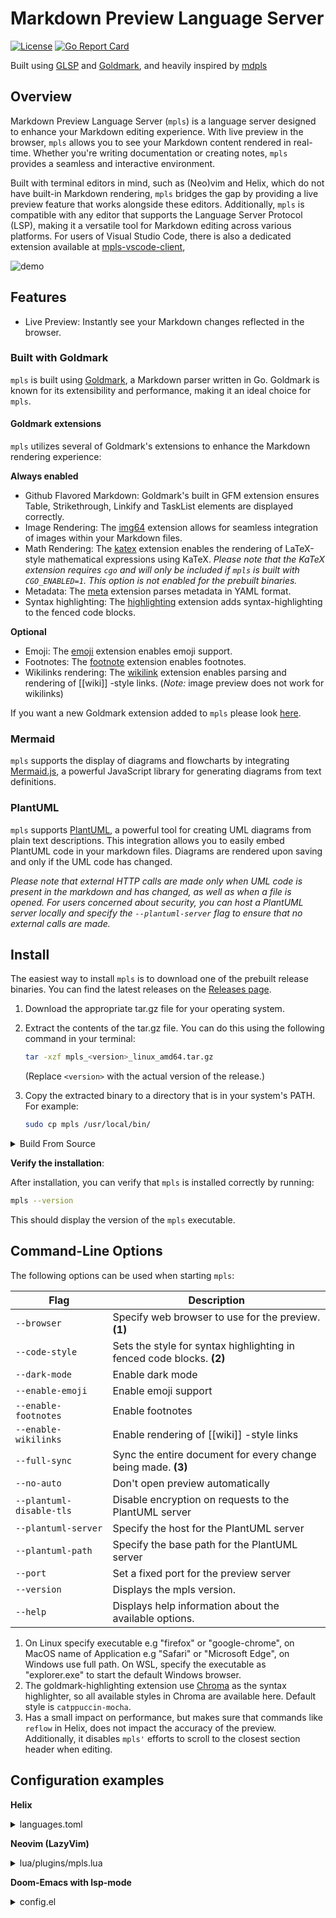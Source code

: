 # Markdown Preview Language Server

[![License](https://img.shields.io/badge/License-Apache%202.0-blue.svg)](https://opensource.org/licenses/Apache-2.0)
[![Go Report Card](https://goreportcard.com/badge/github.com/mhersson/mpls)](https://goreportcard.com/report/github.com/mhersson/mpls)

Built using [GLSP](https://github.com/tliron/glsp) and
[Goldmark](https://github.com/yuin/goldmark), and heavily inspired by
[mdpls](https://github.com/euclio/mdpls)

## Overview

Markdown Preview Language Server (`mpls`) is a language server designed to
enhance your Markdown editing experience. With live preview in the browser,
`mpls` allows you to see your Markdown content rendered in real-time. Whether
you're writing documentation or creating notes, `mpls` provides a seamless and
interactive environment.

Built with terminal editors in mind, such as (Neo)vim and Helix, which do not
have built-in Markdown rendering, `mpls` bridges the gap by providing a live
preview feature that works alongside these editors. Additionally, `mpls` is
compatible with any editor that supports the Language Server Protocol (LSP),
making it a versatile tool for Markdown editing across various platforms. For
users of Visual Studio Code, there is also a dedicated extension available at
[mpls-vscode-client](https://github.com/mhersson/mpls-vscode-client),

![demo](screenshots/demo.gif)

## Features

- Live Preview: Instantly see your Markdown changes reflected in the browser.

### Built with Goldmark

`mpls` is built using [Goldmark](https://github.com/yuin/goldmark), a Markdown
parser written in Go. Goldmark is known for its extensibility and performance,
making it an ideal choice for `mpls`.

#### Goldmark extensions

`mpls` utilizes several of Goldmark's extensions to enhance the Markdown
rendering experience:

**Always enabled**

- Github Flavored Markdown: Goldmark's built in GFM extension ensures Table,
  Strikethrough, Linkify and TaskList elements are displayed correctly.
- Image Rendering: The [img64](https://github.com/tenkoh/goldmark-img64)
  extension allows for seamless integration of images within your Markdown
  files.
- Math Rendering: The [katex](https://github.com/FurqanSoftware/goldmark-katex)
  extension enables the rendering of LaTeX-style mathematical expressions using
  KaTeX. _Please note that the KaTeX extension requires `cgo` and will only be
  included if `mpls` is built with `CGO_ENABLED=1`. This option is not enabled
  for the prebuilt binaries._
- Metadata: The [meta](https://github.com/yuin/goldmark-meta) extension parses
  metadata in YAML format.
- Syntax highlighting: The
  [highlighting](https://github.com/yuin/goldmark-highlighting) extension adds
  syntax-highlighting to the fenced code blocks.

**Optional**

- Emoji: The [emoji](https://github.com/yuin/goldmark-emoji) extension enables
  emoji support.
- Footnotes: The
  [footnote](https://michelf.ca/projects/php-markdown/extra/#footnotes)
  extension enables footnotes.
- Wikilinks rendering: The
  [wikilink](https://github.com/abhinav/goldmark-wikilink) extension enables
  parsing and rendering of [[wiki]] -style links. (_Note:_ image preview does
  not work for wikilinks)

If you want a new Goldmark extension added to `mpls` please look
[here](https://github.com/mhersson/mpls/issues/4).

### Mermaid

`mpls` supports the display of diagrams and flowcharts by integrating
[Mermaid.js](https://mermaid.js.org/), a powerful JavaScript library for
generating diagrams from text definitions.

### PlantUML

`mpls` supports [PlantUML](https://plantuml.com/), a powerful tool for creating
UML diagrams from plain text descriptions. This integration allows you to easily
embed PlantUML code in your markdown files. Diagrams are rendered upon saving
and only if the UML code has changed.

_Please note that external HTTP calls are made only when UML code is present in
the markdown and has changed, as well as when a file is opened. For users
concerned about security, you can host a PlantUML server locally and specify the
`--plantuml-server` flag to ensure that no external calls are made._

## Install

The easiest way to install `mpls` is to download one of the prebuilt release
binaries. You can find the latest releases on the
[Releases page](https://github.com/mhersson/mpls/releases).

1. Download the appropriate tar.gz file for your operating system.
2. Extract the contents of the tar.gz file. You can do this using the following
   command in your terminal:

   ```bash
   tar -xzf mpls_<version>_linux_amd64.tar.gz
   ```

   (Replace `<version>` with the actual version of the release.)

3. Copy the extracted binary to a directory that is in your system's PATH. For
   example:

   ```bash
   sudo cp mpls /usr/local/bin/
   ```

<details>
<summary>Build From Source</summary>

If you prefer to build from source, if you want the KaTeX math extension, or if
no prebuilt binaries are available for your architecture, follow these steps:

1. **Clone the repository**:

   ```bash
   git clone https://github.com/mhersson/mpls.git
   cd mpls
   ```

2. **Build the project**:

   You can build the project using the following command:

   _To include the math extension, you need to set `CGO_ENABLED=1` before
   running this command:_

   ```bash
   make build
   ```

   This command will compile the source code and create an executable.

3. **Install the executable**:

   You have two options to install the executable:

   - **Option 1: Copy the executable to your PATH**:

     After building, you can manually copy the executable to a directory that is
     in your system's PATH. For example:

     ```bash
     sudo cp mpls /usr/local/bin/
     ```

   - **Option 2: Use `make install` if you are using GOPATH**:

     If the GOPATH is in your PATH, you can run:

     ```bash
     make install
     ```

     This will install the executable to your `$GOPATH/bin` directory.

</details>

**Verify the installation**:

After installation, you can verify that `mpls` is installed correctly by
running:

```bash
mpls --version
```

This should display the version of the `mpls` executable.

## Command-Line Options

The following options can be used when starting `mpls`:

| Flag                     | Description                                                           |
| ------------------------ | --------------------------------------------------------------------- |
| `--browser`              | Specify web browser to use for the preview. **(1)**                   |
| `--code-style`           | Sets the style for syntax highlighting in fenced code blocks. **(2)** |
| `--dark-mode`            | Enable dark mode                                                      |
| `--enable-emoji`         | Enable emoji support                                                  |
| `--enable-footnotes`     | Enable footnotes                                                      |
| `--enable-wikilinks`     | Enable rendering of [[wiki]] -style links                             |
| `--full-sync`            | Sync the entire document for every change being made. **(3)**         |
| `--no-auto`              | Don't open preview automatically                                      |
| `--plantuml-disable-tls` | Disable encryption on requests to the PlantUML server                 |
| `--plantuml-server`      | Specify the host for the PlantUML server                              |
| `--plantuml-path`        | Specify the base path for the PlantUML server                         |
| `--port`                 | Set a fixed port for the preview server                               |
| `--version`              | Displays the mpls version.                                            |
| `--help`                 | Displays help information about the available options.                |

1. On Linux specify executable e.g "firefox" or "google-chrome", on MacOS name
   of Application e.g "Safari" or "Microsoft Edge", on Windows use full path. On
   WSL, specify the executable as "explorer.exe" to start the default Windows
   browser.
2. The goldmark-highlighting extension use
   [Chroma](https://github.com/alecthomas/chroma) as the syntax highlighter, so
   all available styles in Chroma are available here. Default style is
   `catppuccin-mocha`.
3. Has a small impact on performance, but makes sure that commands like `reflow`
   in Helix, does not impact the accuracy of the preview. Additionally, it
   disables `mpls'` efforts to scroll to the closest section header when
   editing.

## Configuration examples

**Helix**

<details>
<summary>languages.toml</summary>

```toml
# Configured to run alongside marksman.
[[language]]
auto-format = true
language-servers = ["marksman", "mpls"]
name = "markdown"

[language-server.mpls]
command = "mpls"
args = ["--dark-mode", "--enable-emoji"]
# An example args entry showing how to specify flags with values:
# args = ["--port", "8080", "--browser", "google-chrome"]
```

</details>

**Neovim (LazyVim)**

<details>
<summary>lua/plugins/mpls.lua</summary>

```lua
return {
  {
    "neovim/nvim-lspconfig",
    opts = {
      servers = {
        mpls = {},
      },
      setup = {
        mpls = function(_, opts)
          local lspconfig = require("lspconfig")
          local configs = require("lspconfig.configs")

          if not configs.mpls then
            configs.mpls = {
              default_config = {
                cmd = { "mpls", "--dark-mode", "--enable-emoji" },
                filetypes = { "markdown" },
                single_file_support = true,
                root_dir = function(startpath)
                  local git_root = vim.fs.find(".git", { path = startpath or
                    vim.fn.getcwd(), upward = true })
                  return git_root[1] and vim.fs.dirname(git_root[1]) or startpath
                end,
                settings = {},
              },
              docs = {
                description = [[https://github.com/mhersson/mpls

Markdown Preview Language Server (MPLS) is a language server that provides
live preview of markdown files in your browser while you edit them in your favorite editor.
                ]],
              },
            }
          end
          lspconfig.mpls.setup(opts)
          vim.api.nvim_create_user_command('MplsOpenPreview', function()
            local clients = vim.lsp.get_active_clients()
            local mpls_client = nil

            for _, client in ipairs(clients) do
              if client.name == "mpls" then
                mpls_client = client
                break
              end
            end

            -- Only execute the command if the MPLS client is found
            if mpls_client then
              local params = {
                command = 'open-preview',
                arguments = {}
              }
              mpls_client.request('workspace/executeCommand', params,
                function(err, result)
                if err then
                  print("Error executing command: " .. err.message)
                end
              end)
            else
              print("mpls is not attached to the current buffer.")
            end
          end, {})
        end,
      },
    },
  },
}
```

</details>

**Doom-Emacs with lsp-mode**

<details>
<summary>config.el</summary>

```elisp
(after! markdown-mode
  ;; Auto start
  (add-hook 'markdown-mode-local-vars-hook #'lsp!))

(after! lsp-mode
  (defgroup lsp-mpls nil
    "Settings for the mpls language server client."
    :group 'lsp-mode
    :link '(url-link "https://github.com/mhersson/mpls"))

  (defun lsp-mpls-open-preview ()
    "Open preview of current buffer"
    (interactive)
    (lsp-request
     "workspace/executeCommand"
     (list :command "open-preview")))

  (defcustom mpls-server-command "mpls"
    "The binary (or full path to binary) which executes the server."
    :type 'string
    :group 'lsp-mpls)

  (lsp-register-client
  (make-lsp-client :new-connection (lsp-stdio-connection
                                     (lambda ()
                                       (list
                                        (or (executable-find lsp-mpls-server-command)
                                            (lsp-package-path 'mpls)
                                            "mpls")
                                        "--dark-mode"
                                        "--enable-emoji"
                                        )))
                    :activation-fn (lsp-activate-on "markdown")
                    :initialized-fn (lambda (workspace)
                                      (with-lsp-workspace workspace
                                                          (lsp--set-configuration
                                                          (lsp-configuration-section "mpls"))
                                                          ))
                    ;; Priority and add-on? are not needed,
                    ;; but makes mpls work alongside other lsp servers like marksman
                    :priority 1
                    :add-on? t
                    :server-id 'mpls)))

```

</details>
